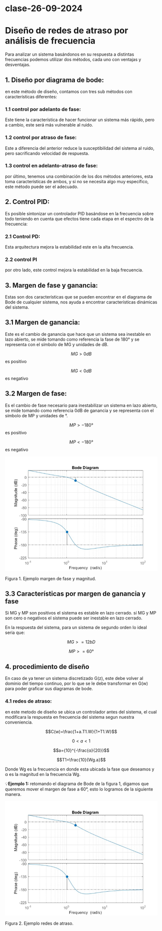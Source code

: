 # clase-26-09-2024
# Diseño de redes de atraso por análisis de frecuencia
Para analizar un sistema basándonos en su respuesta a distintas frecuencias podemos utilizar dos métodos, cada uno con ventajas y desventajas.

## 1. Diseño por diagrama de bode:
en este método de diseño, contamos con tres sub métodos con características diferentes:
### 1.1 control por adelanto de fase:
Este tiene la característica de hacer funcionar un sistema más rápido, pero a cambio, este será más vulnerable al ruido.
### 1.2 control por atraso de fase:
Este a diferencia del anterior reduce la susceptibilidad del sistema al ruido, pero sacrificando velocidad de respuesta.
### 1.3 control en adelanto-atraso de fase:
por último, tenemos una combinación de los dos métodos anteriores, esta toma características de ambos, y si no se necesita algo muy específico, este método puede ser el adecuado.

## 2. Control PID:
Es posible sintonizar un controlador PID basándose en la frecuencia sobre todo teniendo en cuenta que efectos tiene cada etapa en el espectro de la frecuencia:

 ### 2.1 Control PD:
 Esta arquitectura mejora la estabilidad este en la alta frecuencia.
 ### 2.2 control PI
 por otro lado, este control mejora la estabilidad en la baja frecuencia.

## 3. Margen de fase y ganancia:
Estas son dos características que se pueden encontrar en el diagrama de Bode de cualquier sistema, nos ayuda a encontrar características dinámicas del sistema.

## 3.1 Margen de ganancia:
Este es el cambio de ganancia que hace que un sistema sea inestable en lazo abierto, se mide tomando como referencia la fase de 180° y se representa con el símbolo de MG y unidades de dB.

$$MG>0dB$$ es positivo

$$MG<0dB$$ es negativo

## 3.2 Margen de fase:
Es el cambio de fase necesario para inestabilizar un sistema en lazo abierto, se mide tomando como referencia 0dB de ganancia y se representa con el símbolo de MP y unidades de °.

$$MP>-180°$$ es positivo

$$MP<-180°$$ es negativo

![Ejemplo margen de fase y magnitud](imagenes/untitled.jpg)

Figura 1. Ejemplo margen de fase y magnitud.
## 3.3 Características por margen de ganancia y fase
Si MG y MP son positivos el sistema es estable en lazo cerrado.
sí MG y MP son cero o negativos el sistema puede ser inestable en lazo cerrado.

En la respuesta del sistema, para un sistema de segundo orden lo ideal seria que:

$$MG>=12bD$$ 

$$MP>=60°$$

## 4. procedimiento de diseño
En caso de ya tener un sistema discretizado G(z), este debe volver al dominio del tiempo continuo, por lo que se le debe transformar en G(w) para poder graficar sus diagramas de bode.

### 4.1 redes de atraso:
en este metodo de diseño se ubica un controlador antes del sistema, el cual modificara la respuesta en frecuencia del sistema segun nuestra conveniencia.

$$C(w)=\frac{1+a.T1.W}{1+T1.W}$$

$$0<a<1$$

$$a={10}^{-\frac{α}{20}}$$

$$T1=\frac{10}{Wg.a}$$

Donde Wg es la frecuencia en donde esta ubicada la fase que deseamos y α es la magnitud en la frecuencia Wg.

💡**Ejemplo 1:**
retomando el diagrama de Bode de la figura 1, digamos que queremos mover el margen de fase a 60°, esto lo logramos de la siguiente manera.

![Ejemplo redes de atraso](imagenes/untitled.jpg)

Figura 2. Ejemplo redes de atraso.
